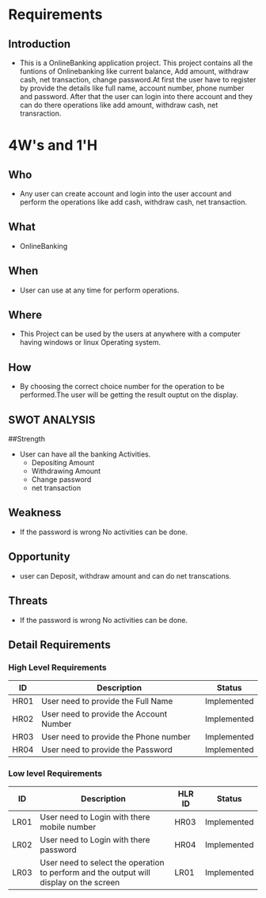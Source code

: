 # Requirements
## Introduction
* This is a OnlineBanking application project. This project contains all the funtions of Onlinebanking like current balance, Add amount, withdraw cash, net transaction, change password.At first the user have to register by provide the details like full name, account number, phone number and password. After that the user can login into there account and they can do there operations like add amount, withdraw cash, net transraction. 





# 4W&#39;s and 1&#39;H
## Who
*   Any user can create account and login into the user account and perform the operations like add cash, withdraw cash, net transaction.
## What
*   OnlineBanking
## When
*   User can use at any time for perform operations. 
## Where
*   This Project can be used by the users at anywhere with a computer having windows or linux Operating system.
## How
*   By choosing the correct choice number for the operation to be performed.The user will be getting the result ouptut on the display.



## SWOT ANALYSIS
##Strength
* User can have all the banking Activities.
  * Depositing Amount
  * Withdrawing Amount
  * Change password
  * net transaction 

## Weakness
 * If the password is wrong No activities can be done.

## Opportunity
* user can Deposit, withdraw amount and can do net transcations.

## Threats
* If the password is wrong No activities can be done.


## Detail Requirements
### High Level Requirements 
| ID | Description | Status | 
| ----- | ----- | ----- | 
| HR01 | User need to provide the Full Name | Implemented |
| HR02 | User need to provide the Account Number | Implemented |
| HR03 | User need to provide the Phone number | Implemented |
| HR04 | User need to provide the Password | Implemented |
### Low level Requirements
| ID | Description | HLR ID | Status |
| ------ | --------- | ------ | ------ |
| LR01 | User need to Login with there mobile number | HR03 | Implemented |
| LR02 | User need to Login with there password | HR04 | Implemented |
| LR03 | User need to select the operation to perform and the output will display on the screen  | LR01 | Implemented |

